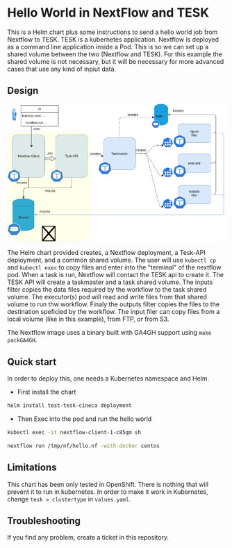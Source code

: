 # Hello World in NextFlow and TESK

This is a Helm chart plus some instructions to send a hello world job from Nextflow to TESK. TESK is a kubernetes application. Nextflow is deployed as a command line application inside a Pod. This is so we can set up a shared volume between the two (Nextflow and TESK). For this example the shared volume is not necessary, but it will be necessary for more advanced cases that use any kind of inpiut data.

## Design

![Design](design.drawio.png)

The Helm chart provided creates, a Nextflow deployment, a Tesk-API deployment, and a common shared volume. The user will use `kubectl cp` and `kubectl exec` to copy files and enter into the "terminal" of the nextflow pod. When a task is run, Nextflow will contact the TESK api to create it. The TESK API will create a taskmaster and a task shared volume. The inputs filter copies the data files required by the workflow to the task shared volume. The executor(s) pod will read and write files from that shared volume to run thw workflow. Finaly the outputs filter copies the files to the destination speficied by the workflow. The input filer can copy files from a local volume (like in this example), from FTP, or from S3.

The Nextflow image uses a binary built with GA4GH support using `make packGA4GH`. 

## Quick start

In order to deploy this, one needs a Kubernetes namespace and Helm.

* First install the chart

```sh
helm install test-tesk-cineca deployment
```

* Then Exec into the pod and run the hello world

```sh
kubectl exec -it nextflow-client-1-c85qm sh
```

```sh
nextflow run /tmp/nf/hello.nf -with-docker centos
```

## Limitations

This chart has been only tested in OpenShift. There is nothing that will prevent it to run in kubernetes. In order to make it work in Kubernetes, change  `tesk > clustertype` in `values.yaml`.

## Troubleshooting

If you find any problem, create a ticket in this repository.
